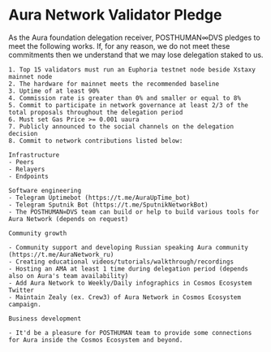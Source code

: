 # Aura Network Validator Pledge

As the Aura foundation delegation receiver, POSTHUMAN∞DVS pledges to meet the following works. If, for any reason, we do not meet these commitments then we understand that we may lose delegation staked to us.

    1. Top 15 validators must run an Euphoria testnet node beside Xstaxy mainnet node
    2. The hardware for mainnet meets the recommended baseline    
    3. Uptime of at least 90%
    4. Commission rate is greater than 0% and smaller or equal to 8%
    5. Commit to participate in network governance at least 2/3 of the total proposals throughout the delegation period
    6. Must set Gas Price >= 0.001 uaura
    7. Publicly announced to the social channels on the delegation decision
    8. Commit to network contributions listed below: 

    Infrastructure
    - Peers
    - Relayers
    - Endpoints

    Software engineering  
    - Telegram Uptimebot (https://t.me/AuraUpTime_bot)
    - Telegram Sputnik Bot (https://t.me/SputnikNetworkBot)
    - The POSTHUMAN∞DVS team can build or help to build various tools for Aura Network (depends on request)

    Community growth
  
    - Community support and developing Russian speaking Aura community (https://t.me/AuraNetwork_ru)
    - Creating educational videos/tutorials/walkthrough/recordings
    - Hosting an AMA at least 1 time during delegation period (depends also on Aura's team availability)
    - Add Aura Network to Weekly/Daily infographics in Cosmos Ecosystem Twitter
    - Maintain Zealy (ex. Crew3) of Aura Network in Cosmos Ecosystem campaign.

    Business development

    - It'd be a pleasure for POSTHUMAN team to provide some connections for Aura inside the Cosmos Ecosystem and beyond.
